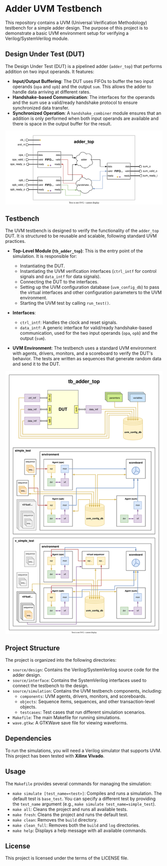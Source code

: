 # Adder UVM Testbench

This repository contains a UVM (Universal Verification Methodology) testbench for a simple adder design. The purpose of this project is to demonstrate a basic UVM environment setup for verifying a Verilog/SystemVerilog module.

## Design Under Test (DUT)

The Design Under Test (DUT) is a pipelined adder (`adder_top`) that performs addition on two input operands. It features:

- **Input/Output Buffering**: The DUT uses FIFOs to buffer the two input operands (`opa` and `opb`) and the output `sum`. This allows the adder to handle data arriving at different rates.
- **Handshake-based Communication**: The interfaces for the operands and the sum use a valid/ready handshake protocol to ensure synchronized data transfer.
- **Synchronized Operation**: A `handshake_combiner` module ensures that an addition is only performed when both input operands are available and there is space in the output buffer for the result.

![DUT TOP](document/dut.svg "DUT TOP")

## Testbench

The UVM testbench is designed to verify the functionality of the `adder_top` DUT. It is structured to be reusable and scalable, following standard UVM practices.

-   **Top-Level Module (`tb_adder_top`)**: This is the entry point of the simulation. It is responsible for:
    -   Instantiating the DUT.
    -   Instantiating the UVM verification interfaces (`ctrl_intf` for control signals and `data_intf` for data signals).
    -   Connecting the DUT to the interfaces.
    -   Setting up the UVM configuration database (`uvm_config_db`) to pass the virtual interfaces and other configuration parameters to the UVM environment.
    -   Starting the UVM test by calling `run_test()`.

-   **Interfaces**:
    -   `ctrl_intf`: Handles the clock and reset signals.
    -   `data_intf`: A generic interface for valid/ready handshake-based communication, used for the two input operands (`opa`, `opb`) and the output (`sum`).

-   **UVM Environment**: The testbench uses a standard UVM environment with agents, drivers, monitors, and a scoreboard to verify the DUT's behavior. The tests are written as sequences that generate random data and send it to the DUT.

![TB TOP](document/tb.svg "TB TOP")

## Project Structure

The project is organized into the following directories:

- `source/design`: Contains the Verilog/SystemVerilog source code for the adder design.
- `source/interface`: Contains the SystemVerilog interfaces used to connect the testbench to the design.
- `source/simulation`: Contains the UVM testbench components, including:
    - `components`: UVM agents, drivers, monitors, and scoreboards.
    - `objects`: Sequence items, sequences, and other transaction-level objects.
    - `testcases`: Test cases that run different simulation scenarios.
- `Makefile`: The main Makefile for running simulations.
- `wave.gtkw`: A GTKWave save file for viewing waveforms.

## Dependencies

To run the simulations, you will need a Verilog simulator that supports UVM. This project has been tested with **Xilinx Vivado**.

## Usage

The `Makefile` provides several commands for managing the simulation:

- `make simulate [test_name=<test>]`: Compiles and runs a simulation. The default test is `base_test`. You can specify a different test by providing the `test_name` argument (e.g., `make simulate test_name=simple_test`).
- `make all`: Cleans the project and runs all available tests.
- `make fresh`: Cleans the project and runs the default test.
- `make clean`: Removes the `build` directory.
- `make clean_full`: Removes both the `build` and `log` directories.
- `make help`: Displays a help message with all available commands.

## License

This project is licensed under the terms of the LICENSE file.